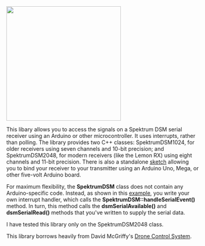 <img src="lemonrx.png" width=300>

This libary allows you to access the signals on a Spektrum DSM
serial receiver using an Arduino or other microcontroller.  It uses interrupts,
rather than polling. The library provides two C++ classes: SpektrumDSM1024, for
older receivers using seven channels and 10-bit precision; and SpektrumDSM2048,
for modern receivers (like the Lemon RX) using eight channels and 11-bit
precision.  There is also a standalone
[sketch](https://github.com/simondlevy/SpektrumDSM/tree/master/examples/BindSpektrum)
allowing you to bind your receiver to your transmitter using an Arduino Uno,
Mega, or other five-volt Arduino board.  

For maximum flexibility, the <b>SpektrumDSM</b> class does not contain any Arduino-specific code.
Instead, as shown in this [example](https://github.com/simondlevy/SpektrumDSM/blob/master/examples/ReadSpektrum/ReadSpektrum.ino#L27-L42), you write your own interrupt handler, which calls
the <b>SpektrumDSM::handleSerialEvent()</b> method.  In turn, this method
calls the <b>dsmSerialAvailable()</b> and <b>dsmSerialRead()</b> methods that you've written to
supply the serial data.

I have tested this library only on the SpektrumDSM2048 class.

This library borrows heavily from David McGriffy's [Drone Control
System](https://github.com/dmcgriffy/DroneControlSystem/blob/master/DCS/RX.cpp).

